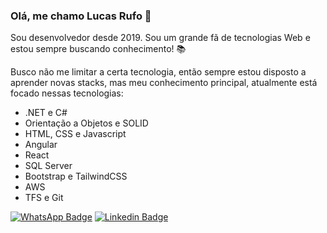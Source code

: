 ### Olá, me chamo Lucas Rufo 👋

Sou desenvolvedor desde 2019. Sou um grande fã de tecnologias Web e estou sempre buscando conhecimento! :books:

Busco não me limitar a certa tecnologia, então sempre estou disposto a aprender novas stacks, mas meu conhecimento principal, atualmente está focado nessas tecnologias:

* .NET e C#
* Orientação a Objetos e SOLID
* HTML, CSS e Javascript
* Angular
* React
* SQL Server
* Bootstrap e TailwindCSS
* AWS
* TFS e Git

[![WhatsApp Badge](https://img.shields.io/badge/-WhatsApp-30b947?style=flat-square&labelColor=30b947&logo=whatsapp&logoColor=white&link=https://wa.me/5511958889686)](https://wa.me/5511958889686)
[![Linkedin Badge](https://img.shields.io/badge/-LinkedIn-blue?style=flat-square&logo=Linkedin&logoColor=white&link=https://www.linkedin.com/in/lucas-rufo)](https://www.linkedin.com/in/lucas-rufo)
